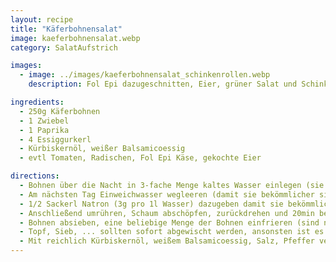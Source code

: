 ```yaml
---
layout: recipe
title: "Käferbohnensalat"
image: kaeferbohnensalat.webp
category: SalatAufstrich

images:
  - image: ../images/kaeferbohnensalat_schinkenrollen.webp
    description: Fol Epi dazugeschnitten, Eier, grüner Salat und Schinkenrollen (Rezept siehe Eiaufstrich)

ingredients:
  - 250g Käferbohnen
  - 1 Zwiebel
  - 1 Paprika
  - 4 Essiggurkerl
  - Kürbiskernöl, weißer Balsamicoessig
  - evtl Tomaten, Radischen, Fol Epi Käse, gekochte Eier

directions:
  - Bohnen über die Nacht in 3-fache Menge kaltes Wasser einlegen (sie saugen sich voll)
  - Am nächsten Tag Einweichwasser wegleeren (damit sie bekömmlicher sind) und ausreichend (ca 3,5l Volumen inkl Bohnen) frisches Wasser dazugeben (nimmt man zu wenig werden sie matschig wie Bohnenmuß).
  - 1/2 Sackerl Natron (3g pro 1l Wasser) dazugeben damit sie bekömmlicher werden und die Farbe behalten, aufkochen und dann ohne Deckel 15min bei Stufe 8 kochen. Die ersten 5min davon daneben stehen und bei Bedarf Schaum abschöpfen!
  - Anschließend umrühren, Schaum abschöpfen, zurückdrehen und 20min bei Stufe 5 schräg (halb) zugedeckt dünsten. 1 gestrichenen EL (15g) Salz dazugeben und weitere 10min bei Stufe 5 schräg zugedeckt dünsten. Kosten, evtl Salzen, evtl nochmal 10min. Wiederholen bis die Bohnen weich sind (alte Bohnen können 30min länger dauern)
  - Bohnen absieben, eine beliebige Menge der Bohnen einfrieren (sind nach dem Auftauen direkt verwendbar) und den Rest und mit fein geschnittenem Zwiebel vermengen.
  - Topf, Sieb, ... sollten sofort abgewischt werden, ansonsten ist es sehr schwer das Sieb zu säubern
  - Mit reichlich Kürbiskernöl, weißem Balsamicoessig, Salz, Pfeffer vermischen. Die Bohnen können noch warm sein damit sie sich gut ansaugen.
---
```

